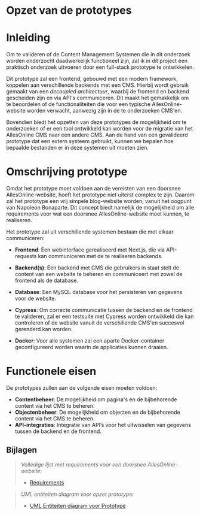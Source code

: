 # **Opzet van de prototypes**

# Inleiding

Om te valideren of de Content Management Systemen die in dit onderzoek worden onderzocht daadwerkelijk functioneel zijn, zal ik in dit project een praktisch onderzoek uitvoeren door een full-stack prototype te ontwikkelen.

Dit prototype zal een frontend, gebouwd met een modern framework, koppelen aan verschillende backends met een CMS. Hierbij wordt gebruik gemaakt van een *decoupled architectuur*, waarbij de frontend en backend gescheiden zijn en via API's communiceren. Dit maakt het gemakkelijk om te beoordelen of de functionaliteiten die voor een typische AllesOnline-website worden verwacht, aanwezig zijn in de te onderzoeken CMS'en. 

Bovendien biedt het opzetten van deze prototypes de mogelijkheid om te onderzoeken of er een tool ontwikkeld kan worden voor de migratie van het AllesOnline CMS naar een andere CMS. Aan de hand van een gevalideerd prototype dat een extern systeem gebruikt, kunnen we bepalen hoe bepaalde bestanden er in deze systemen uit moeten zien.

# Omschrijving prototype

Omdat het prototype moet voldoen aan de vereisten van een doorsnee AllesOnline-website, hoeft het prototype niet uiterst complex te zijn. Daarom zal het prototype een vrij simpele blog-website worden, vanuit het oogpunt van Napoleon Bonaparte. Dit concept biedt namelijk de mogelijkheid om alle requirements voor wat een doorsnee AllesOnline-website moet kunnen, te realiseren.

Het prototype zal uit verschillende systemen bestaan die met elkaar communiceren:

* **Frontend**: Een webinterface gerealiseerd met Next.js, die via API-requests kan communiceren met de te realiseren backends.
    
* **Backend(s)**: Een backend met CMS die gebruikers in staat stelt de content van een website te beheren en communiceert met zowel de frontend als de database. 
    
* **Database**: Een MySQL database voor het persisteren van gegevens voor de website. 
	
* **Cypress**: Om correcte communicatie tussen de backend en de frontend te valideren, zal er een testsuite met Cypress worden ontwikkeld die kan controleren of de website vanuit de verschillende CMS'en succesvol gerenderd kan worden.
	  
* **Docker**: Voor alle systemen zal een aparte Docker-container geconfigureerd worden waarin de applicaties kunnen draaien.
	  
# Functionele eisen

De prototypes zullen aan de volgende eisen moeten voldoen:

- **Contentbeheer**: De mogelijkheid om pagina's en de bijbehorende content via het CMS te beheren.
- **Objectenbeheer**: De mogelijkheid om objecten en de bijbehorende content via het CMS te beheren.
- **API-integraties**: Integratie van API’s voor het uitwisselen van gegevens tussen de backend en de frontend.

## Bijlagen

> _Volledige lijst met requirements voor een doorsnee AllesOnline-website:_
>  * [Requirements](../AnalyseAdvies/Requirements.md)

> _UML entiteiten diagram voor opzet prototype:_
> * [UML Entiteiten diagram voor Prototype](../Bijlagen/UmlEntiteitenDiagramPrototype.md)